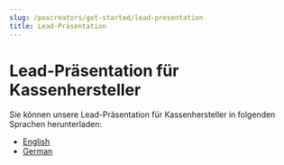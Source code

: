 ```yaml
---
slug: /poscreators/get-started/lead-presentation
title: Lead-Präsentation
---
```


# Lead-Präsentation für Kassenhersteller

Sie können unsere Lead-Präsentation für Kassenhersteller in folgenden Sprachen herunterladen:

- [English](../../../poscreators/presentations/lead-presentation-creator-en.pptx)
- [German](../../../poscreators/presentations/lead-presentation-creator-de.pptx)


